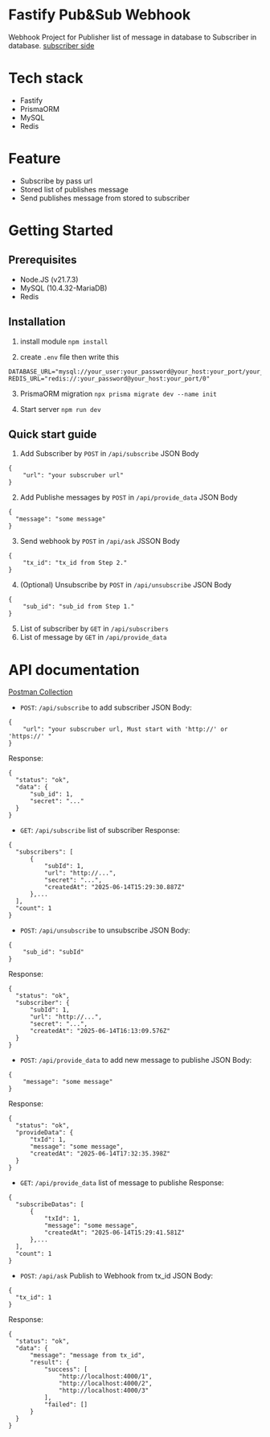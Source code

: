 # Fastify Pub&Sub Webhook
Webhook Project for Publisher list of message in database to Subscriber in database.
[subscriber side](webhook_subscriber)

# Tech  stack
 - Fastify
 - PrismaORM
 - MySQL
 - Redis

# Feature
 - Subscribe by pass url
 - Stored list of publishes message
 - Send publishes message from stored to subscriber

# Getting Started
## Prerequisites
 - Node.JS (v21.7.3)
 - MySQL (10.4.32-MariaDB)
 - Redis

## Installation
 1. install module
 `npm install`

 2. create `.env` file then write this
 ```
DATABASE_URL="mysql://your_user:your_password@your_host:your_port/your_db"
REDIS_URL="redis://:your_password@your_host:your_port/0"
 ```

 3. PrismaORM migration
 `npx prisma migrate dev --name init`

 4. Start server
 `npm run dev`

 ## Quick start guide
  1. Add Subscriber by `POST` in `/api/subscribe`
  JSON Body
  ```
  {
      "url": "your subscruber url"
  }
  ```
  2. Add Publishe messages by `POST` in `/api/provide_data`
  JSON Body
  ```
  {
    "message": "some message"
  }
  ```
  3. Send webhook by `POST` in `/api/ask`
  JSSON Body
  ```
  {
      "tx_id": "tx_id from Step 2."
  }
  ```
  4. (Optional) Unsubscribe by `POST` in `/api/unsubscribe`
  JSON Body
  ```
  {
      "sub_id": "sub_id from Step 1."
  }
  ```
  5. List of subscriber by `GET` in `/api/subscribers`
  6. List of message by `GET` in `/api/provide_data`

  # API documentation
  [Postman Collection](/postman_collection/Sender_collection.json)
  - `POST`: `/api/subscribe` to add subscriber
  JSON Body:
  ```
  {
      "url": "your subscruber url, Must start with 'http://' or 'https://' "
  }
  ```
  Response:
  ```
  {
    "status": "ok",
    "data": {
        "sub_id": 1,
        "secret": "..."
    }
  }
  ```

  - `GET`: `/api/subscribe` list of subscriber
  Response:
  ```
  {
    "subscribers": [
        {
            "subId": 1,
            "url": "http://...",
            "secret": "...",
            "createdAt": "2025-06-14T15:29:30.887Z"
        },...
    ],
    "count": 1
  }
  ```

  - `POST`: `/api/unsubscribe` to unsubscribe
  JSON Body:
  ```
  {
      "sub_id": "subId"
  }
  ```
  Response:
  ```
  {
    "status": "ok",
    "subscriber": {
        "subId": 1,
        "url": "http://...",
        "secret": "...",
        "createdAt": "2025-06-14T16:13:09.576Z"
    }
  }
  ```

  - `POST`: `/api/provide_data` to add new message to publishe
  JSON Body:
  ```
  {
      "message": "some message"
  }
  ```
  Response:
  ```
  {
    "status": "ok",
    "provideData": {
        "txId": 1,
        "message": "some message",
        "createdAt": "2025-06-14T17:32:35.398Z"
    }
  }
  ```

  - `GET`: `/api/provide_data` list of message to publishe
  Response:
  ```
  {
    "subscribeDatas": [
        {
            "txId": 1,
            "message": "some message",
            "createdAt": "2025-06-14T15:29:41.581Z"
        },...
    ],
    "count": 1
  }
  ```

  - `POST`: `/api/ask` Publish to Webhook from tx_id
  JSON Body:
  ```
  {
    "tx_id": 1
  }
  ```
  Response:
  ```
  {
    "status": "ok",
    "data": {
        "message": "message from tx_id",
        "result": {
            "success": [
                "http://localhost:4000/1",
                "http://localhost:4000/2",
                "http://localhost:4000/3"
            ],
            "failed": []
        }
    }
  }
  ```